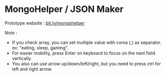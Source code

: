 # MongoHelper / JSON Maker

Prototype website : [bit.ly/mongohelper](https://mongohelper.vanezkun.repl.co/)

Note :
- If you check array, you can set multiple value with coma (,) as separator. ex: "eating, sleep, gaming".
- For easier mobility, press Enter on keyboard to focus on the next field vertically.
- You also can use arrow up/down/left/right, but you need to press ctrl for left and right arrow.
